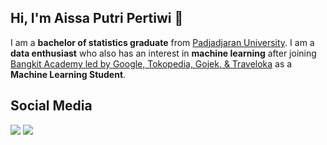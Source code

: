 <h2 align="left">Hi, I'm Aissa Putri Pertiwi 👋</h2> 

I am a **bachelor of statistics graduate** from [Padjadjaran University](https://www.linkedin.com/school/unpad/). I am a **data enthusiast** who also has an interest in **machine learning** after joining [Bangkit Academy led by Google, Tokopedia, Gojek, & Traveloka](https://www.linkedin.com/company/bangkit-academy/mycompany/) as a **Machine Learning Student**. 

##  Social Media   
[<img src="https://img.shields.io/badge/-LinkedIn-007ACC?style=flat&logo=linkedin&logoColor=ffffff">](https://www.linkedin.com/in/aissaputripertiwi/) [<img src="https://img.shields.io/badge/-Instagram-f52a82?style=flat&logo=instagram&logoColor=ffffff">](https://www.instagram.com/aissaputrip/)
